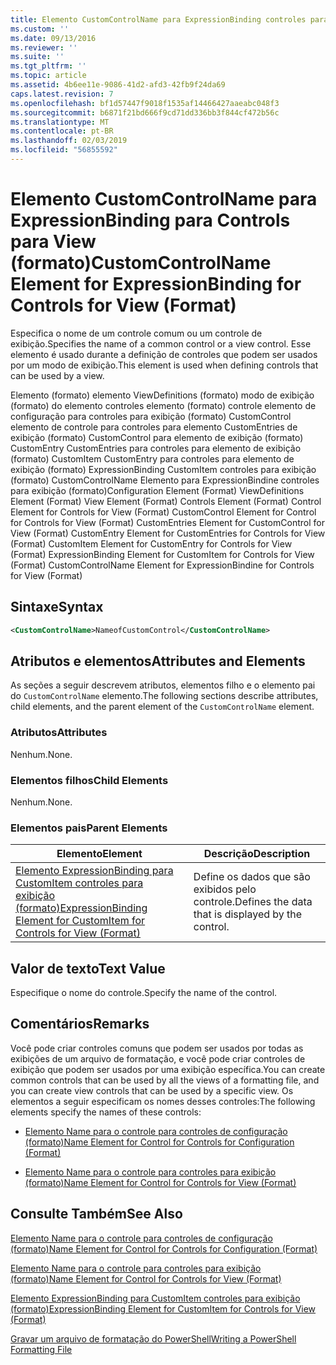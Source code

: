 ```yaml
---
title: Elemento CustomControlName para ExpressionBinding controles para exibição (formato) | Microsoft Docs
ms.custom: ''
ms.date: 09/13/2016
ms.reviewer: ''
ms.suite: ''
ms.tgt_pltfrm: ''
ms.topic: article
ms.assetid: 4b6ee11e-9086-41d2-afd3-42fb9f24da69
caps.latest.revision: 7
ms.openlocfilehash: bf1d57447f9018f1535af14466427aaeabc048f3
ms.sourcegitcommit: b6871f21bd666f9cd71dd336bb3f844cf472b56c
ms.translationtype: MT
ms.contentlocale: pt-BR
ms.lasthandoff: 02/03/2019
ms.locfileid: "56855592"
---
```

# <a name="customcontrolname-element-for-expressionbinding-for-controls-for-view-format"></a><span data-ttu-id="8adc3-102">Elemento CustomControlName para ExpressionBinding para Controls para View (formato)</span><span class="sxs-lookup"><span data-stu-id="8adc3-102">CustomControlName Element for ExpressionBinding for Controls for View (Format)</span></span>

<span data-ttu-id="8adc3-103">Especifica o nome de um controle comum ou um controle de exibição.</span><span class="sxs-lookup"><span data-stu-id="8adc3-103">Specifies the name of a common control or a view control.</span></span> <span data-ttu-id="8adc3-104">Esse elemento é usado durante a definição de controles que podem ser usados por um modo de exibição.</span><span class="sxs-lookup"><span data-stu-id="8adc3-104">This element is used when defining controls that can be used by a view.</span></span>

<span data-ttu-id="8adc3-105">Elemento (formato) elemento ViewDefinitions (formato) modo de exibição (formato) do elemento controles elemento (formato) controle elemento de configuração para controles para exibição (formato) CustomControl elemento de controle para controles para elemento CustomEntries de exibição (formato) CustomControl para elemento de exibição (formato) CustomEntry CustomEntries para controles para elemento de exibição (formato) CustomItem CustomEntry para controles para elemento de exibição (formato) ExpressionBinding CustomItem controles para exibição (formato) CustomControlName Elemento para ExpressionBindine controles para exibição (formato)</span><span class="sxs-lookup"><span data-stu-id="8adc3-105">Configuration Element (Format) ViewDefinitions Element (Format) View Element (Format) Controls Element (Format) Control Element for Controls for View (Format) CustomControl Element for Control for Controls for View (Format) CustomEntries Element for CustomControl for View (Format) CustomEntry Element for CustomEntries for Controls for View (Format) CustomItem Element for CustomEntry for Controls for View (Format) ExpressionBinding Element for CustomItem for Controls for View (Format) CustomControlName Element for ExpressionBindine for Controls for View (Format)</span></span>

## <a name="syntax"></a><span data-ttu-id="8adc3-106">Sintaxe</span><span class="sxs-lookup"><span data-stu-id="8adc3-106">Syntax</span></span>

```xml
<CustomControlName>NameofCustomControl</CustomControlName>
```

## <a name="attributes-and-elements"></a><span data-ttu-id="8adc3-107">Atributos e elementos</span><span class="sxs-lookup"><span data-stu-id="8adc3-107">Attributes and Elements</span></span>

<span data-ttu-id="8adc3-108">As seções a seguir descrevem atributos, elementos filho e o elemento pai do `CustomControlName` elemento.</span><span class="sxs-lookup"><span data-stu-id="8adc3-108">The following sections describe attributes, child elements, and the parent element of the `CustomControlName` element.</span></span>

### <a name="attributes"></a><span data-ttu-id="8adc3-109">Atributos</span><span class="sxs-lookup"><span data-stu-id="8adc3-109">Attributes</span></span>

<span data-ttu-id="8adc3-110">Nenhum.</span><span class="sxs-lookup"><span data-stu-id="8adc3-110">None.</span></span>

### <a name="child-elements"></a><span data-ttu-id="8adc3-111">Elementos filhos</span><span class="sxs-lookup"><span data-stu-id="8adc3-111">Child Elements</span></span>

<span data-ttu-id="8adc3-112">Nenhum.</span><span class="sxs-lookup"><span data-stu-id="8adc3-112">None.</span></span>

### <a name="parent-elements"></a><span data-ttu-id="8adc3-113">Elementos pais</span><span class="sxs-lookup"><span data-stu-id="8adc3-113">Parent Elements</span></span>

|<span data-ttu-id="8adc3-114">Elemento</span><span class="sxs-lookup"><span data-stu-id="8adc3-114">Element</span></span>|<span data-ttu-id="8adc3-115">Descrição</span><span class="sxs-lookup"><span data-stu-id="8adc3-115">Description</span></span>|
|-------------|-----------------|
|[<span data-ttu-id="8adc3-116">Elemento ExpressionBinding para CustomItem controles para exibição (formato)</span><span class="sxs-lookup"><span data-stu-id="8adc3-116">ExpressionBinding Element for CustomItem for Controls for View (Format)</span></span>](./expressionbinding-element-for-customitem-for-controls-for-view-format.md)|<span data-ttu-id="8adc3-117">Define os dados que são exibidos pelo controle.</span><span class="sxs-lookup"><span data-stu-id="8adc3-117">Defines the data that is displayed by the control.</span></span>|

## <a name="text-value"></a><span data-ttu-id="8adc3-118">Valor de texto</span><span class="sxs-lookup"><span data-stu-id="8adc3-118">Text Value</span></span>

<span data-ttu-id="8adc3-119">Especifique o nome do controle.</span><span class="sxs-lookup"><span data-stu-id="8adc3-119">Specify the name of the control.</span></span>

## <a name="remarks"></a><span data-ttu-id="8adc3-120">Comentários</span><span class="sxs-lookup"><span data-stu-id="8adc3-120">Remarks</span></span>

<span data-ttu-id="8adc3-121">Você pode criar controles comuns que podem ser usados por todas as exibições de um arquivo de formatação, e você pode criar controles de exibição que podem ser usados por uma exibição específica.</span><span class="sxs-lookup"><span data-stu-id="8adc3-121">You can create common controls that can be used by all the views of a formatting file, and you can create view controls that can be used by a specific view.</span></span> <span data-ttu-id="8adc3-122">Os elementos a seguir especificam os nomes desses controles:</span><span class="sxs-lookup"><span data-stu-id="8adc3-122">The following elements specify the names of these controls:</span></span>

- [<span data-ttu-id="8adc3-123">Elemento Name para o controle para controles de configuração (formato)</span><span class="sxs-lookup"><span data-stu-id="8adc3-123">Name Element for Control for Controls for Configuration (Format)</span></span>](./name-element-for-control-for-controls-for-configuration-format.md)

- [<span data-ttu-id="8adc3-124">Elemento Name para o controle para controles para exibição (formato)</span><span class="sxs-lookup"><span data-stu-id="8adc3-124">Name Element for Control for Controls for View (Format)</span></span>](./name-element-for-control-for-controls-for-view-format.md)

## <a name="see-also"></a><span data-ttu-id="8adc3-125">Consulte Também</span><span class="sxs-lookup"><span data-stu-id="8adc3-125">See Also</span></span>

[<span data-ttu-id="8adc3-126">Elemento Name para o controle para controles de configuração (formato)</span><span class="sxs-lookup"><span data-stu-id="8adc3-126">Name Element for Control for Controls for Configuration (Format)</span></span>](./name-element-for-control-for-controls-for-configuration-format.md)

[<span data-ttu-id="8adc3-127">Elemento Name para o controle para controles para exibição (formato)</span><span class="sxs-lookup"><span data-stu-id="8adc3-127">Name Element for Control for Controls for View (Format)</span></span>](./name-element-for-control-for-controls-for-view-format.md)

[<span data-ttu-id="8adc3-128">Elemento ExpressionBinding para CustomItem controles para exibição (formato)</span><span class="sxs-lookup"><span data-stu-id="8adc3-128">ExpressionBinding Element for CustomItem for Controls for View (Format)</span></span>](./expressionbinding-element-for-customitem-for-controls-for-view-format.md)

[<span data-ttu-id="8adc3-129">Gravar um arquivo de formatação do PowerShell</span><span class="sxs-lookup"><span data-stu-id="8adc3-129">Writing a PowerShell Formatting File</span></span>](./writing-a-powershell-formatting-file.md)
